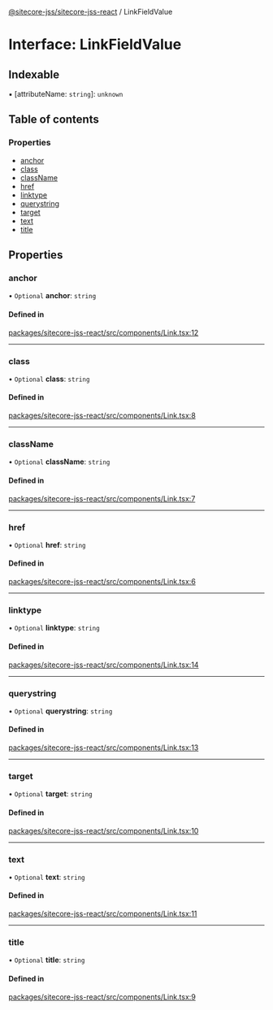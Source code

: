 [@sitecore-jss/sitecore-jss-react](../README.md) / LinkFieldValue

# Interface: LinkFieldValue

## Indexable

▪ [attributeName: `string`]: `unknown`

## Table of contents

### Properties

- [anchor](LinkFieldValue.md#anchor)
- [class](LinkFieldValue.md#class)
- [className](LinkFieldValue.md#classname)
- [href](LinkFieldValue.md#href)
- [linktype](LinkFieldValue.md#linktype)
- [querystring](LinkFieldValue.md#querystring)
- [target](LinkFieldValue.md#target)
- [text](LinkFieldValue.md#text)
- [title](LinkFieldValue.md#title)

## Properties

### anchor

• `Optional` **anchor**: `string`

#### Defined in

[packages/sitecore-jss-react/src/components/Link.tsx:12](https://github.com/Sitecore/jss/blob/2c396326d/packages/sitecore-jss-react/src/components/Link.tsx#L12)

___

### class

• `Optional` **class**: `string`

#### Defined in

[packages/sitecore-jss-react/src/components/Link.tsx:8](https://github.com/Sitecore/jss/blob/2c396326d/packages/sitecore-jss-react/src/components/Link.tsx#L8)

___

### className

• `Optional` **className**: `string`

#### Defined in

[packages/sitecore-jss-react/src/components/Link.tsx:7](https://github.com/Sitecore/jss/blob/2c396326d/packages/sitecore-jss-react/src/components/Link.tsx#L7)

___

### href

• `Optional` **href**: `string`

#### Defined in

[packages/sitecore-jss-react/src/components/Link.tsx:6](https://github.com/Sitecore/jss/blob/2c396326d/packages/sitecore-jss-react/src/components/Link.tsx#L6)

___

### linktype

• `Optional` **linktype**: `string`

#### Defined in

[packages/sitecore-jss-react/src/components/Link.tsx:14](https://github.com/Sitecore/jss/blob/2c396326d/packages/sitecore-jss-react/src/components/Link.tsx#L14)

___

### querystring

• `Optional` **querystring**: `string`

#### Defined in

[packages/sitecore-jss-react/src/components/Link.tsx:13](https://github.com/Sitecore/jss/blob/2c396326d/packages/sitecore-jss-react/src/components/Link.tsx#L13)

___

### target

• `Optional` **target**: `string`

#### Defined in

[packages/sitecore-jss-react/src/components/Link.tsx:10](https://github.com/Sitecore/jss/blob/2c396326d/packages/sitecore-jss-react/src/components/Link.tsx#L10)

___

### text

• `Optional` **text**: `string`

#### Defined in

[packages/sitecore-jss-react/src/components/Link.tsx:11](https://github.com/Sitecore/jss/blob/2c396326d/packages/sitecore-jss-react/src/components/Link.tsx#L11)

___

### title

• `Optional` **title**: `string`

#### Defined in

[packages/sitecore-jss-react/src/components/Link.tsx:9](https://github.com/Sitecore/jss/blob/2c396326d/packages/sitecore-jss-react/src/components/Link.tsx#L9)
